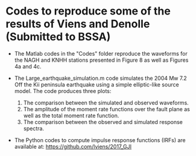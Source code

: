# Codes to reproduce some of the results of Viens and Denolle (Submitted to BSSA)

- The Matlab codes in the "Codes" folder reproduce the waveforms for the NAGH and KNHH stations presented in Figure 8 as well as Figures 4a and 4c. <br/>
- The Large_earthquake_simulation.m code simulates the 2004 Mw 7.2 Off the Kii peninsula earthquake using a simple elliptic-like source model. The code produces three plots: <br/>
  1) The comparison between the simulated and observed waveforms. <br/>
  2) The amplitude of the moment rate functions over the fault plane as well as the total moment rate function. <br/>
  3) The comparison between the observed and simulated response spectra. <br/>
  
  
- The Python codes to compute impulse response functions (IRFs) are available at: https://github.com/lviens/2017_GJI <br/>
